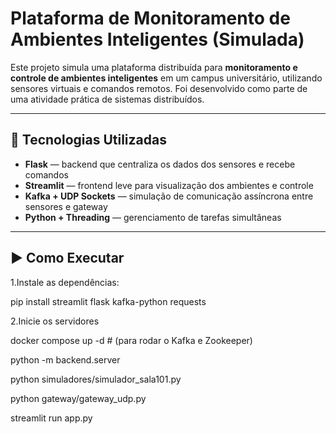# Plataforma de Monitoramento de Ambientes Inteligentes (Simulada)

Este projeto simula uma plataforma distribuída para **monitoramento e controle de ambientes inteligentes** em um campus universitário, utilizando sensores virtuais e comandos remotos. Foi desenvolvido como parte de uma atividade prática de sistemas distribuídos.

---

## 🧠 Tecnologias Utilizadas

- **Flask** — backend que centraliza os dados dos sensores e recebe comandos
- **Streamlit** — frontend leve para visualização dos ambientes e controle
- **Kafka + UDP Sockets** — simulação de comunicação assíncrona entre sensores e gateway
- **Python + Threading** — gerenciamento de tarefas simultâneas

---


## ▶️ Como Executar

1.Instale as dependências:
 
pip install streamlit flask kafka-python requests

2.Inicie os servidores
 
docker compose up -d   # (para rodar o Kafka e Zookeeper)

python -m backend.server

python simuladores/simulador_sala101.py

python gateway/gateway_udp.py

streamlit run app.py
